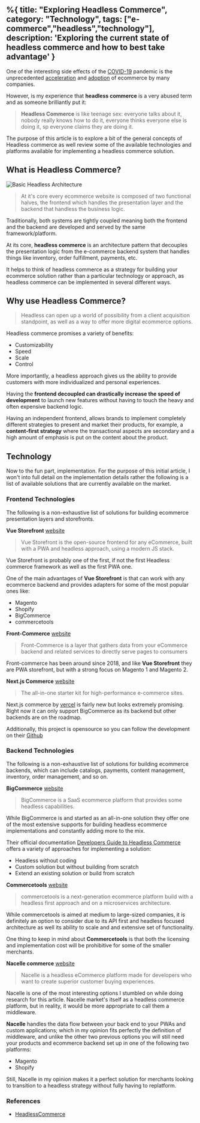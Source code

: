 %{
title: "Exploring Headless Commerce",
category: "Technology",
tags: ["e-commerce","headless","technology"],
description: 'Exploring the current state of headless commerce and how to best take advantage'
}
---

<!--Exploring the current state of headless commerce and how to best take advantage-->

One of the interesting side effects of the [COVID-19](https://retail-insider.com/retail-insider/2020/7/retail-e-commerce-explodes-in-canada-amid-covid-19-pandemic/) pandemic is the unprecedented [acceleration](https://techcrunch.com/2020/08/24/covid-19-pandemic-accelerated-shift-to-e-commerce-by-5-years-new-report-says/) and [adoption](https://www.bigcommerce.com/blog/covid-19-ecommerce/) of ecommerce by many companies.

However, is my experience that **headless commerce** is a very abused term and as someone brilliantly put it:

> **Headless Commerce** is like teenage sex: everyone talks about it, nobody really knows how to do it, everyone thinks everyone else is doing it, sp everyone claims they are doing it.

The purpose of this article is to explore a bit of the general concepts of Headless commerce as well review some of the available technologies and platforms available for implementing a headless commerce solution.

## What is Headless Commerce?

![Basic Headless Architecture](/images/posts/basic-headless-architecture.png)

> At it's core every ecommerce website is composed of two functional halves, the frontend which handles the presentation layer and the backend that handless the business logic.

Traditionally, both systems are tightly coupled meaning both the frontend and the backend are developed and served by the same framework/platform.

At its core, **headless commerce** is an architecture pattern that decouples the presentation logic from the e-commerce backend system that handles things like inventory, order fulfillment, payments, etc.

It helps to think of headless commerce as a strategy for building your ecommerce solution rather than a particular technology or approach, as headless commerce can be implemented in several different ways.

## Why use Headless Commerce?

> Headless can open up a world of possibility from a client acquisition standpoint, as well as a way to offer more digital ecommerce options.

Headless commerce promises a variety of benefits:

- Customizability
- Speed
- Scale
- Control

More importantly, a headless approach gives us the ability to provide customers with more individualized and personal experiences.

Having the **frontend decoupled can drastically increase the speed of development** to launch new features without having to touch the heavy and often expensive backend logic.

Having an independent frontend, allows brands to implement completely different strategies to present and market their products, for example, a **content-first strategy** where the transactional aspects are secondary and a high amount of emphasis is put on the content about the product.

## Technology

Now to the fun part, implementation. For the purpose of this initial article, I won't into full detail on the implementation details rather the following is a list of available solutions that are currently available on the market.

### Frontend Technologies

The following is a non-exhaustive list of solutions for building ecommerce presentation layers and storefronts.

**Vue Storefront** [website](https://www.vuestorefront.io/)

> Vue Storefront is the open-source frontend for any eCommerce, built with a PWA and headless approach, using a modern JS stack.

Vue Storefront is probably one of the first, if not the first Headless commerce framework as well as the first PWA one.

One of the main advantages of **Vue Storefront** is that can work with any ecommerce backend and provides adapters for some of the most popular ones like:

- Magento
- Shopify
- BigCommerce
- commercetools

**Front-Commerce** [website](https://www.front-commerce.com/en/)

> Front-Commerce is a layer that gathers data from your eCommerce backend and related services to directly serve pages to consumers

Front-commerce has been around since 2018, and like **Vue Storefront** they are PWA storefront, but with a strong focus on Magento 1 and Magento 2.

**Next.js Commerce** [website](https://nextjs.org/commerce)

> The all-in-one starter kit for high-performance e-commerce sites.

Next.js commerce by [vercel](https://vercel.com/) is fairly new but looks extremely promising. Right now it can only support BigCommerce as its backend but other backends are on the roadmap.

Additionally, this project is opensource so you can follow the development on their [Github](https://github.com/vercel/commerce)

### Backend Technologies

The following is a non-exhaustive list of solutions for building ecommerce backends, which can include catalogs, payments, content management, inventory, order management, and so on.

**BigCommerce** [website](https://www.bigcommerce.ca/)

> BigCommerce is a SaaS ecommerce platform that provides some headless capabilities.

While BigCommerce is and started as an all-in-one solution they offer one of the most extensive supports for building headless ecommerce implementations and constantly adding more to the mix.

Their official documentation [Developers Guide to Headless Commerce](https://developer.bigcommerce.com/api-docs/storefronts/developers-guide-headless) offers a variety of approaches for implementing a solution:

- Headless without coding
- Custom solution but without building from scratch
- Extend an existing solution or build from scratch

**Commercetools** [website](https://commercetools.com/)

> commercetools is a next-generation ecommerce platform build with a headless first approach and on a microservices architecture.

While commercetools is aimed at medium to large-sized companies, it is definitely an option to consider due to its API first and headless focused architecture as well its ability to scale and and extensive set of functionality.

One thing to keep in mind about **Commercetools** is that both the licensing and implementation cost will be prohibitive for some of the smaller merchants.

**Nacelle commerce** [website](https://getnacelle.com/)

> Nacelle is a headless eCommerce platform made for developers who want to create superior customer buying experiences.

Nacelle is one of the most interesting options I stumbled on while doing research for this article. Nacelle market's itself as a headless commerce platform, but in reality, it would be more appropriate to call them a middleware.

**Nacelle** handles the data flow between your back end to your PWAs and custom applications; which in my opinion fits perfectly the definition of middleware, and unlike the other two previous options you will still need your products and ecommerce backend set up in one of the following two platforms:

- Magento
- Shopify

Still, Nacelle in my opinion makes it a perfect solution for merchants looking to transition to a headless strategy without fully having to replatform.

### References

- [HeadlessCommerce](https://headlesscommerce.org)

<!-- Research: https://headlesscommerce.org/
- [Frontcommerce](https://www.front-commerce.com/en/front-commerce-a-modern-ecommerce-architecture/)
- [Deity Falcon](https://github.com/deity-io/falcon)
- [Commerce Layer](https://commercelayer.io/platform/)
- [Commerce Tools](https://commercetools.com/headless-commerce)
- [Swell Commerce](https://www.swell.is/)
-->
